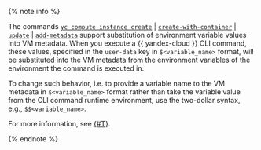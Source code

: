 {% note info %}

The commands [`yc compute instance create`](../../../cli/cli-ref/compute/cli-ref/instance/create.md) | [`create-with-container`](../../../cli/cli-ref/compute/cli-ref/instance/create-with-container.md) | [`update`](../../../cli/cli-ref/compute/cli-ref/instance/update.md) | [`add-metadata`](../../../cli/cli-ref/compute/cli-ref/instance/add-metadata.md) support substitution of environment variable values into VM metadata. When you execute a {{ yandex-cloud }} CLI command, these values, specified in the `user-data` key in `$<variable_name>` format, will be substituted into the VM metadata from the environment variables of the environment the command is executed in. 

To change such behavior, i.e. to provide a variable name to the VM metadata in `$<variable_name>` format rather than take the variable value from the CLI command runtime environment, use the two-dollar syntax, e.g., `$$<variable_name>`.

For more information, see [{#T}](../../../compute/concepts/vm-metadata.md#environment-variables).

{% endnote %}